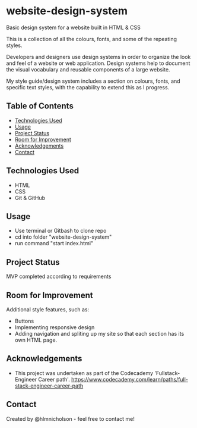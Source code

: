 # website-design-system

Basic design system for a website built in HTML &amp; CSS

This is a collection of all the colours, fonts, and some of the repeating styles.

Developers and designers use design systems in order to organize the look and feel of a website or web application. Design systems help to document the visual vocabulary and reusable components of a large website.

My style guide/design system includes a section on colours, fonts, and specific text styles, with the capability to extend this as I progress.

## Table of Contents

* [Technologies Used](#technologies-used)
* [Usage](#usage)
* [Project Status](#project-status)
* [Room for Improvement](#room-for-improvement)
* [Acknowledgements](#acknowledgements)
* [Contact](#contact)

## Technologies Used

* HTML
* CSS
* Git & GitHub

## Usage

* Use terminal or Gitbash to clone repo
* cd into folder "website-design-system"
* run command "start index.html"

## Project Status

MVP completed according to requirements

## Room for Improvement

Additional style features, such as:

* Buttons
* Implementing responsive design
* Adding navigation and spliting up my site so that each section has its own HTML page.

## Acknowledgements

* This project was undertaken as part of the Codecademy 'Fullstack-Engineer Career path'. <https://www.codecademy.com/learn/paths/full-stack-engineer-career-path>

## Contact

Created by @hlmnicholson - feel free to contact me!